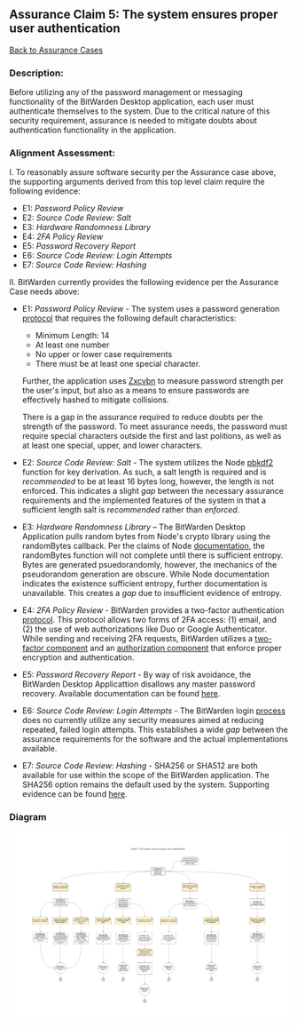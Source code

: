 ## Assurance Claim 5: The system ensures proper user authentication

[Back to Assurance Cases](https://github.com/DoctorEww/software-assurance/blob/main/AssuranceCases.md)

### Description:

Before utilizing any of the password management or messaging functionality of the BitWarden Desktop application, each user must authenticate themselves to the system. Due to the critical nature of this security requirement, assurance is needed to mitigate doubts about authentication functionality in the application. 

### Alignment Assessment:

I. To reasonably assure software security per the Assurance case above, the supporting arguments derived from this top level claim require the following evidence:

* E1: *Password Policy Review*
* E2: *Source Code Review: Salt*
* E3: *Hardware Randomness Library*
* E4: *2FA Policy Review*
* E5: *Password Recovery Report*
* E6: *Source Code Review: Login Attempts*
* E7: *Source Code Review: Hashing*

II. BitWarden currently provides the following evidence per the Assurance Case needs above:

* E1: *Password Policy Review* - The system uses a password generation [protocol](https://github.com/bitwarden/jslib/blob/cb00604617a3d38fb450d900dbdf63b636ae01f6/common/src/services/passwordGeneration.service.ts#L204) that requires the following default characteristics:
  * Minimum Length: 14
  * At least one number
  * No upper or lower case requirements
  * There must be at least one special character.

  Further, the application uses [Zxcvbn](https://github.com/dropbox/zxcvbn) to measure password strength per the user's input, but also as a means to ensure passwords are effectively hashed to mitigate collisions. 
  
  There is a gap in the assurance required to reduce doubts per the strength of the password. To meet assurance needs, the password must require special characters outside the first and last politions, as well as at least one special, upper, and lower characters.
* E2: *Source Code Review: Salt* - The system utilizes the Node [pbkdf2](https://nodejs.org/api/crypto.html#crypto_crypto_pbkdf2_password_salt_iterations_keylen_digest_callback) function for key derivation. As such, a salt length is required and is *recommended* to be at least 16 bytes long, however, the length is not enforced. This indicates a slight *gap* between the necessary assurance requirements and the implemented features of the system in that a sufficient length salt is *recommended* rather than *enforced*.
* E3: *Hardware Randomness Library* – The BitWarden Desktop Application pulls random bytes from Node's crypto library using the randomBytes callback. Per the claims of Node [documentation](https://nodejs.org/api/crypto.html#crypto_crypto_randombytes_size_callback), the randomBytes function will not complete until there is sufficient entropy. Bytes are generated psuedorandomly, however, the mechanics of the pseudorandom generation are obscure. While Node documentation indicates the existence sufficient entropy, further documentation is unavailable. This creates a *gap* due to insufficient evidence of entropy.
* E4: *2FA Policy Review* - BitWarden provides a two-factor authentication [protocol](https://github.com/bitwarden/jslib/blob/cb00604617a3d38fb450d900dbdf63b636ae01f6/angular/src/components/two-factor.component.ts). This protocol allows two forms of 2FA access: (1) email, and (2) the use of web authorizations like Duo or Google Authenticator. While sending and receiving 2FA requests, BitWarden utilizes a [two-factor component](https://github.com/bitwarden/jslib/blob/cb00604617a3d38fb450d900dbdf63b636ae01f6/angular/src/components/two-factor.component.ts) and an [authorization component](https://github.com/bitwarden/jslib/blob/cb00604617a3d38fb450d900dbdf63b636ae01f6/common/src/services/auth.service.ts#L79) that enforce proper encryption and authentication.
* E5: *Password Recovery Report* - By way of risk avoidance, the BitWarden Desktop Applicattion disallows any master password recovery. Available documentation can be found [here](https://github.com/bitwarden/desktop/blob/004f18e04d62155327236ed74ed3554914404bb7/src/locales/en_IN/messages.json).
* E6: *Source Code Review: Login Attempts* - The BitWarden login [process](https://github.com/bitwarden/jslib/blob/16e998e66495a159df3678202c75c6eb035864ff/angular/src/components/login.component.ts) does no currently utilize any security measures aimed at reducing repeated, failed login attempts. This establishes a wide *gap* between the assurance requirements for the software and the actual implementations available. 
* E7: *Source Code Review: Hashing* - SHA256 or SHA512 are both available for use within the scope of the BitWarden application. The SHA256 option remains the default used by the system. Supporting evidence can be found [here](https://github.com/bitwarden/jslib/blob/d7682cde3bac4f4a8403b5573bf5feaa4c47172c/node/src/services/nodeCryptoFunction.service.ts#L224).

### Diagram

![](https://github.com/DoctorEww/software-assurance/blob/main/AssuranceCase/UserAuth/AuthenticationV3.jpg)
